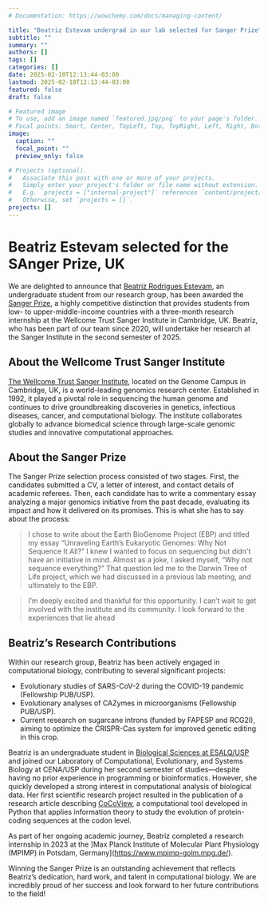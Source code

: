 ```yaml
---
# Documentation: https://wowchemy.com/docs/managing-content/

title: "Beatriz Estevam undergrad in our lab selected for Sanger Prize"
subtitle: ""
summary: ""
authors: []
tags: []
categories: []
date: 2025-02-10T12:13:44-03:00
lastmod: 2025-02-10T12:13:44-03:00
featured: false
draft: false

# Featured image
# To use, add an image named `featured.jpg/png` to your page's folder.
# Focal points: Smart, Center, TopLeft, Top, TopRight, Left, Right, BottomLeft, Bottom, BottomRight.
image:
  caption: ""
  focal_point: ""
  preview_only: false

# Projects (optional).
#   Associate this post with one or more of your projects.
#   Simply enter your project's folder or file name without extension.
#   E.g. `projects = ["internal-project"]` references `content/project/deep-learning/index.md`.
#   Otherwise, set `projects = []`.
projects: []
---
```


# Beatriz Estevam selected for the SAnger Prize, UK

We are delighted to announce that [Beatriz Rodrigues Estevam](/author/beatriz-rodrigues-estevam/), an undergraduate student from our research group, has been awarded the [Sanger Prize](https://www.sanger.ac.uk/about/study/the-sanger-prize/), a highly competitive distinction that provides students from low- to upper-middle-income countries with a three-month research internship at the Wellcome Trust Sanger Institute in Cambridge, UK. Beatriz, who has been part of our team since 2020, will undertake her research at the Sanger Institute in the second semester of 2025.

## About the Wellcome Trust Sanger Institute

[The Wellcome Trust Sanger Institute](https://www.sanger.ac.uk/), located on the Genome Campus in Cambridge, UK, is a world-leading genomics research center. Established in 1992, it played a pivotal role in sequencing the human genome and continues to drive groundbreaking discoveries in genetics, infectious diseases, cancer, and computational biology. The institute collaborates globally to advance biomedical science through large-scale genomic studies and innovative computational approaches.

## About the Sanger Prize

The Sanger Prize selection process consisted of two stages. First, the candidates submitted a CV, a letter of interest, and contact details of academic referees. Then, each candidate has to write a commentary essay analyzing a major genomics initiative from the past decade, evaluating its impact and how it delivered on its promises. This is what she has to say about the process:

> I chose to write about the Earth BioGenome Project (EBP) and titled my essay “Unraveling Earth’s Eukaryotic Genomes: Why Not Sequence It All?” I knew I wanted to focus on sequencing but didn't have an initiative in mind. Almost as a joke, I asked myself, “Why not sequence everything?” That question led me to the Darwin Tree of Life project, which we had discussed in a previous lab meeting, and ultimately to the EBP.

> I’m deeply excited and thankful for this opportunity. I can’t wait to get involved with the institute and its community. I look forward to the experiences that lie ahead

## Beatriz’s Research Contributions

Within our research group, Beatriz has been actively engaged in computational biology, contributing to several significant projects:

- Evolutionary studies of SARS-CoV-2 during the COVID-19 pandemic (Fellowship PUB/USP).
- Evolutionary analyses of CAZymes in microorganisms (Fellowship PUB/USP).
- Current research on sugarcane introns (funded by FAPESP and RCG2I), aiming to optimize the CRISPR-Cas system for improved genetic editing in this crop.

Beatriz is an undergraduate student in [Biological Sciences at ESALQ/USP](https://www.esalq.usp.br/graduacao/cursos/ciencias-biologicas) and joined our Laboratory of Computational, Evolutionary, and Systems Biology at CENA/USP during her second semester of studies—despite having no prior experience in programming or bioinformatics. However, she quickly developed a strong interest in computational analysis of biological data. Her first scientific research project resulted in the publication of a research article describing [CoCoView](https://www.sciencedirect.com/science/article/pii/S2215016122001832), a computational tool developed in Python that applies information theory to study the evolution of protein-coding sequences at the codon level.

As part of her ongoing academic journey, Beatriz completed a research internship in 2023 at the ]Max Planck Institute of Molecular Plant Physiology (MPIMP) in Potsdam, Germany](https://www.mpimp-golm.mpg.de/).

Winning the Sanger Prize is an outstanding achievement that reflects Beatriz’s dedication, hard work, and talent in computational biology. We are incredibly proud of her success and look forward to her future contributions to the field!
